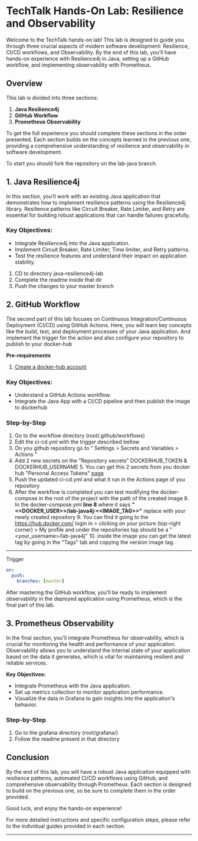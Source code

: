 # TechTalk Hands-On Lab: Resilience and Observability

Welcome to the TechTalk hands-on lab! This lab is designed to guide you through three crucial aspects of modern software development: Resilience, CI/CD workflows, and Observability. By the end of this lab, you’ll have hands-on experience with Resilience4j in Java, setting up a GitHub workflow, and implementing observability with Prometheus.

## Overview

This lab is divided into three sections:

1. **Java Resilience4j**
2. **GitHub Workflow**
3. **Prometheus Observability**

To get the full experience you should complete these sections in the order presented. Each section builds on the concepts learned in the previous one, providing a comprehensive understanding of resilience and observability in software development.

To start you should fork the repository on the lab-java branch.

## 1. Java Resilience4j

In this section, you’ll work with an existing Java application that demonstrates how to implement resilience patterns using the Resilience4j library. Resilience patterns like Circuit Breaker, Rate Limiter, and Retry are essential for building robust applications that can handle failures gracefully.

### **Key Objectives:**

- Integrate Resilience4j into the Java application.
- Implement Circuit Breaker, Rate Limiter, Time limiter, and Retry patterns.
- Test the resilience features and understand their impact on application stability.

1. CD to directory java-resilience4j-lab
2. Complete the readme inside that dir
3. Push the changes to your master branch

## 2. GitHub Workflow

The second part of this lab focuses on Continuous Integration/Continuous Deployment (CI/CD) using GitHub Actions.
Here, you will learn key concepts like the build, test, and deployment processes of your Java application.
And implement the trigger for the action and also configure your repository to publish to your docker-hub


**Pre-requirements**
1. [Create a docker-hub account](https://docs.docker.com/accounts/create-account/)

### **Key Objectives:**
- Understand a GitHub Actions workflow.
- Integrate the Java App with a CI/CD pipeline and then publish the image to dockerhub

### Step-by-Step
1. Go to the workflow directory (root/.github/workflows)
2. Edit the ci-cd.yml with the trigger described bellow
3. On you github repository go to " Settings > Secrets and Variables > Actions "
4. Add 2 new secrets on the "Repository secrets" DOCKERHUB_TOKEN & DOCKERHUB_USERNAME
    5. You can get this 2 secrets from you docker hub "Personal Access Tokens" [page](https://app.docker.com/settings/personal-access-tokens)
6. Push the updated ci-cd.yml and what it run in the Actions page of you repository
7. After the workflow is completed you can test modifying the docker-compose in the root of the project with the path of the created image
    8. In the docker-compose.yml **line 8** where it says **"<<DOCKER_USER>>/lab-java4j:<<IMAGE_TAG>>"** replace with your newly created repository
        9. You can find it going to the https://hub.docker.com/ login in > clicking on your picture (top-right corner) > My profile and under the repositories tap should be a "<your_username>/lab-java4j"
        10. inside the imaqe you can get the latest tag by going in the "Tags" tab and copying the version image tag.
---
Trigger
```yaml
on:
  push:
    branches: [master]
```

After mastering the GitHub workflow, you'll be ready to implement observability in the deployed application using Prometheus, which is the final part of this lab.

## 3. Prometheus Observability

In the final section, you'll integrate Prometheus for observability, which is crucial for monitoring the health and performance of your application.
Observability allows you to understand the internal state of your application based on the data it generates, which is vital for maintaining resilient and reliable services.

**Key Objectives:**

- Integrate Prometheus with the Java application.
- Set up metrics collection to monitor application performance.
- Visualize the data in Grafana to gain insights into the application's behavior.

### Step-by-Step
1. Go to the grafana directory (root/grafana/)
2. Follow the readme present in that directory

## Conclusion

By the end of this lab, you will have a robust Java application equipped with resilience patterns, automated CI/CD workflows using GitHub, and comprehensive observability through Prometheus. Each section is designed to build on the previous one, so be sure to complete them in the order provided.

Good luck, and enjoy the hands-on experience!

For more detailed instructions and specific configuration steps, please refer to the individual guides provided in each section.
****